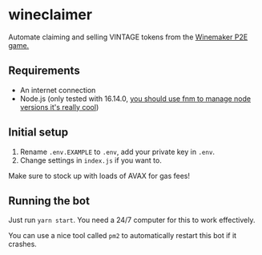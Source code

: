 # wineclaimer

Automate claiming and selling VINTAGE tokens from the [Winemaker P2E game.](https://winemaker.grapefinance.app)

## Requirements
- An internet connection
- Node.js (only tested with 16.14.0, [you should use fnm to manage node versions it's really cool](https://github.com/Schniz/fnm))

## Initial setup

1. Rename `.env.EXAMPLE` to `.env`, add your private key in `.env`.
2. Change settings in `index.js` if you want to.

Make sure to stock up with loads of AVAX for gas fees!

## Running the bot

Just run `yarn start`. You need a 24/7 computer for this to work effectively.

You can use a nice tool called `pm2` to automatically restart this bot if it crashes.
